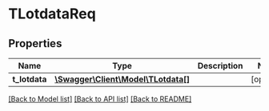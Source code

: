 # TLotdataReq

## Properties
Name | Type | Description | Notes
------------ | ------------- | ------------- | -------------
**t_lotdata** | [**\Swagger\Client\Model\TLotdata[]**](TLotdata.md) |  | [optional] 

[[Back to Model list]](../README.md#documentation-for-models) [[Back to API list]](../README.md#documentation-for-api-endpoints) [[Back to README]](../README.md)


